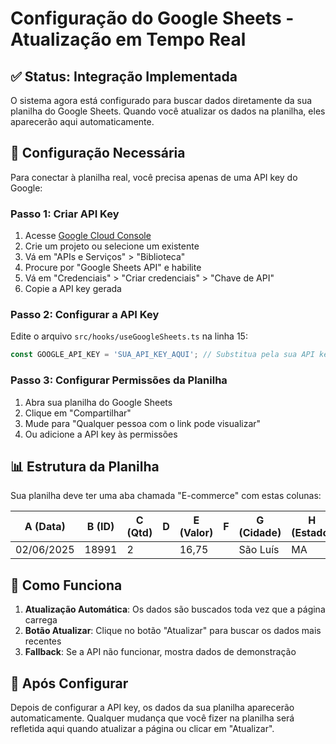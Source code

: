 # Configuração do Google Sheets - Atualização em Tempo Real

## ✅ Status: Integração Implementada

O sistema agora está configurado para buscar dados diretamente da sua planilha do Google Sheets. Quando você atualizar os dados na planilha, eles aparecerão aqui automaticamente.

## 🔧 Configuração Necessária

Para conectar à planilha real, você precisa apenas de uma API key do Google:

### Passo 1: Criar API Key
1. Acesse [Google Cloud Console](https://console.cloud.google.com/)
2. Crie um projeto ou selecione um existente
3. Vá em "APIs e Serviços" > "Biblioteca" 
4. Procure por "Google Sheets API" e habilite
5. Vá em "Credenciais" > "Criar credenciais" > "Chave de API"
6. Copie a API key gerada

### Passo 2: Configurar a API Key
Edite o arquivo `src/hooks/useGoogleSheets.ts` na linha 15:
```typescript
const GOOGLE_API_KEY = 'SUA_API_KEY_AQUI'; // Substitua pela sua API key
```

### Passo 3: Configurar Permissões da Planilha
1. Abra sua planilha do Google Sheets
2. Clique em "Compartilhar" 
3. Mude para "Qualquer pessoa com o link pode visualizar"
4. Ou adicione a API key às permissões

## 📊 Estrutura da Planilha

Sua planilha deve ter uma aba chamada "E-commerce" com estas colunas:

| A (Data) | B (ID) | C (Qtd) | D | E (Valor) | F | G (Cidade) | H (Estado) | I (Total) |
|----------|---------|---------|---|-----------|---|------------|------------|-----------|
| 02/06/2025 | 18991 | 2 | | 16,75 | | São Luís | MA | 180,00 |

## 🔄 Como Funciona

1. **Atualização Automática**: Os dados são buscados toda vez que a página carrega
2. **Botão Atualizar**: Clique no botão "Atualizar" para buscar os dados mais recentes
3. **Fallback**: Se a API não funcionar, mostra dados de demonstração

## 🚀 Após Configurar

Depois de configurar a API key, os dados da sua planilha aparecerão automaticamente. Qualquer mudança que você fizer na planilha será refletida aqui quando atualizar a página ou clicar em "Atualizar".